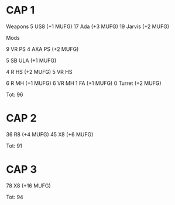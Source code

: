 # CAP 1

Weapons
5 US8 (+1 MUFG)
17 Ada (+3 MUFG)
19 Jarvis (+2 MUFG)

Mods

9 VR PS
4 AXA PS (+2 MUFG)

5 SB ULA (+1 MUFG)

4 R HS (+2 MUFG)
5 VR HS

6 R MH (+1 MUFG)
6 VR MH
1 FA (+1 MUFG)
0 Turret (+2 MUFG)

Tot: 96

# CAP 2

36 R8 (+4 MUFG)
45 X8 (+6 MUFG)

Tot: 91

# CAP 3

78 X8 (+16 MUFG)

Tot: 94
